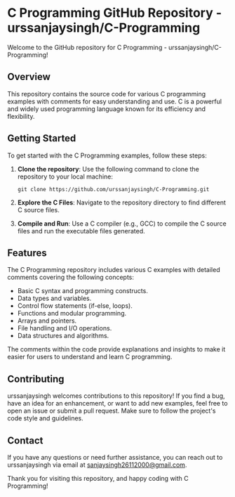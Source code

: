 # C Programming GitHub Repository - urssanjaysingh/C-Programming

Welcome to the GitHub repository for C Programming - urssanjaysingh/C-Programming!

## Overview

This repository contains the source code for various C programming examples with comments for easy understanding and use. C is a powerful and widely used programming language known for its efficiency and flexibility.

## Getting Started

To get started with the C Programming examples, follow these steps:

1. **Clone the repository**: Use the following command to clone the repository to your local machine:

   ```
   git clone https://github.com/urssanjaysingh/C-Programming.git
   ```

2. **Explore the C Files**: Navigate to the repository directory to find different C source files.

3. **Compile and Run**: Use a C compiler (e.g., GCC) to compile the C source files and run the executable files generated.

## Features

The C Programming repository includes various C examples with detailed comments covering the following concepts:

- Basic C syntax and programming constructs.
- Data types and variables.
- Control flow statements (if-else, loops).
- Functions and modular programming.
- Arrays and pointers.
- File handling and I/O operations.
- Data structures and algorithms.

The comments within the code provide explanations and insights to make it easier for users to understand and learn C programming.

## Contributing

urssanjaysingh welcomes contributions to this repository! If you find a bug, have an idea for an enhancement, or want to add new examples, feel free to open an issue or submit a pull request. Make sure to follow the project's code style and guidelines.

## Contact

If you have any questions or need further assistance, you can reach out to urssanjaysingh via email at sanjaysingh26112000@gmail.com.

Thank you for visiting this repository, and happy coding with C Programming!
